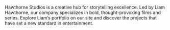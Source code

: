 Hawthorne Studios is a creative hub for storytelling excellence. Led by Liam Hawthorne, our company specializes in bold, thought-provoking films and series. Explore Liam’s portfolio on our site and discover the projects that have set a new standard in entertainment.
